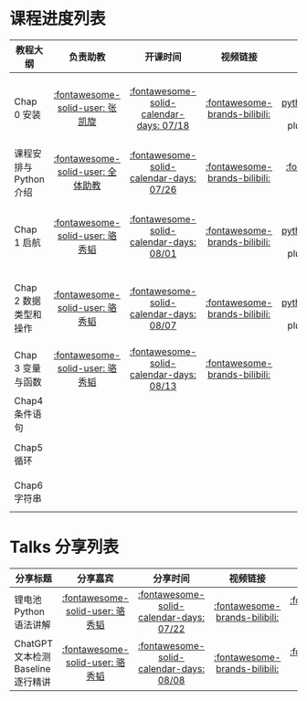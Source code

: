 # 课程进度列表

| 教程大纲               |                                                  负责助教                                                  |                                            开课时间                                            |                                 视频链接                                 |                                                                                                                                   课件链接                                                                                                                                   |                                              任务地址                                              |
| ---------------------- | :--------------------------------------------------------------------------------------------------------: | :--------------------------------------------------------------------------------------------: | :-----------------------------------------------------------------------: | :---------------------------------------------------------------------------------------------------------------------------------------------------------------------------------------------------------------------------------------------------------------------------: | :------------------------------------------------------------------------------------------------: |
| Chap 0 安装            |                         [:fontawesome-solid-user: 张凯旋](https://github.com/zarjun)                         | [:fontawesome-solid-calendar-days: 07/18](https://wannianrili.bmcx.com/2023-07-18__wannianrili/) | [:fontawesome-brands-bilibili:](https://www.bilibili.com/video/BV1BV4y147i4) |       [:fontawesome-brands-python:](https://nbviewer.org/github/datawhalechina/learn-python-the-smart-way-v2/blob/main/slides/chapter_0-Installation.ipynb) :fontawesome-solid-plus: [:fontawesome-solid-cloud:](https://aistudio.baidu.com/aistudio/projectdetail/6614214)       |                                  :fontawesome-solid-circle-xmark:                                  |
| 课程安排与Python介绍   | [:fontawesome-solid-user: 全体助教](https://datawhalechina.github.io/learn-python-the-smart-way-v2/Team/team) | [:fontawesome-solid-calendar-days: 07/26](https://wannianrili.bmcx.com/2023-07-26__wannianrili/) | [:fontawesome-brands-bilibili:](https://www.bilibili.com/video/BV1x44y1w76d) |                                                            [:fontawesome-solid-file-pdf:](https://raw.githubusercontent.com/datawhalechina/learn-python-the-smart-way-v2/main/resources/聪明办法学Python课程安排.pdf)                                                            |                                  :fontawesome-solid-circle-xmark:                                  |
| Chap 1 启航            |                         [:fontawesome-solid-user: 骆秀韬](https://github.com/anine09)                         | [:fontawesome-solid-calendar-days: 08/01](https://wannianrili.bmcx.com/2023-08-01__wannianrili/) | [:fontawesome-brands-bilibili:](https://www.bilibili.com/video/BV1bh4y1w7Co) |     [:fontawesome-brands-python:](https://nbviewer.org/github/datawhalechina/learn-python-the-smart-way-v2/blob/main/slides/chapter_1-Getting_Started.ipynb) :fontawesome-solid-plus: [:fontawesome-solid-cloud:](https://aistudio.baidu.com/aistudio/projectdetail/6614238)     | [:fontawesome-solid-laptop-code:](https://hydro.ac/d/datawhale_p2s/homework/64251a5a81e8c152e1c0f86a) |
| Chap 2 数据类型和操作 |                         [:fontawesome-solid-user: 骆秀韬](https://github.com/anine09)                         | [:fontawesome-solid-calendar-days: 08/07](https://wannianrili.bmcx.com/2023-08-07__wannianrili/) | [:fontawesome-brands-bilibili:](https://www.bilibili.com/video/BV1Ju4y1B73m) | [:fontawesome-brands-python:](https://nbviewer.org/github/datawhalechina/learn-python-the-smart-way-v2/blob/main/slides/chapter_2-Data_Types_and_Operators.ipynb) :fontawesome-solid-plus: [:fontawesome-solid-cloud:](https://aistudio.baidu.com/aistudio/projectdetail/6621061) | [:fontawesome-solid-laptop-code:](https://hydro.ac/d/datawhale_p2s/homework/64251afb81e8c152e1c0f921) |
| Chap 3 变量与函数      |                         [:fontawesome-solid-user: 骆秀韬](https://github.com/anine09)                         | [:fontawesome-solid-calendar-days: 08/13](https://wannianrili.bmcx.com/2023-08-13__wannianrili/) | [:fontawesome-brands-bilibili:](https://www.bilibili.com/video/BV1Ju4y1B73m) |                                                         [:fontawesome-brands-python:](https://nbviewer.org/github/datawhalechina/learn-python-the-smart-way-v2/blob/main/slides/chapter_3-Variables_and_Functions.ipynb)                                                         | [:fontawesome-solid-laptop-code:](https://hydro.ac/d/datawhale_p2s/homework/642a601cfeeeeb99c66fd60f) |
| Chap4 条件语句         |                                                                                                            |                                                                                                |                                                                          |                                                              [:fontawesome-brands-python:](https://nbviewer.org/github/datawhalechina/learn-python-the-smart-way-v2/blob/main/slides/chapter_4-Conditionals.ipynb)                                                              | [:fontawesome-solid-laptop-code:](https://hydro.ac/d/datawhale_p2s/homework/6434025d231bd2ef6708fb78) |
| Chap5 循环             |                                                                                                            |                                                                                                |                                                                          |                                                                  [:fontawesome-brands-python:](https://nbviewer.org/github/datawhalechina/learn-python-the-smart-way-v2/blob/main/slides/chapter_5-Loop.ipynb)                                                                  | [:fontawesome-solid-laptop-code:](https://hydro.ac/d/datawhale_p2s/homework/6462d7fa01057ac9dc5be8a5) |
| Chap6 字符串           |                                                                                                            |                                                                                                |                                                                          |                                                                 [:fontawesome-brands-python:](https://nbviewer.org/github/datawhalechina/learn-python-the-smart-way-v2/blob/main/slides/chapter_6-Strings.ipynb)                                                                 | [:fontawesome-solid-laptop-code:](https://hydro.ac/d/datawhale_p2s/homework/64355bd1231bd2ef670b6b31) |

# Talks 分享列表

| 分享标题                        |                          分享嘉宾                          |                                           分享时间                                           |                                  视频链接                                  |                                                                                         课件链接                                                                                         |                                                                                                                                                 海报详情                                                                                                                                                 |
| ------------------------------- | :--------------------------------------------------------: | :-------------------------------------------------------------------------------------------: | :------------------------------------------------------------------------: | :--------------------------------------------------------------------------------------------------------------------------------------------------------------------------------------: | :------------------------------------------------------------------------------------------------------------------------------------------------------------------------------------------------------------------------------------------------------------------------------------------------------: |
| 锂电池Python语法讲解            | [:fontawesome-solid-user: 骆秀韬](https://github.com/anine09) | [:fontawesome-solid-calendar-days: 07/22](https://wannianrili.bmcx.com/2023-07-22__wannianrili/) | [:fontawesome-brands-bilibili:](https://www.bilibili.com/video/BV18z4y1t7tV) |         [:fontawesome-brands-python:](https://nbviewer.org/github/datawhalechina/learn-python-the-smart-way-v2/blob/main/talks/锂电池Python语法全解析/锂电池Python语法全解析.ipynb)         | [:fontawesome-solid-image:](https://raw.githubusercontent.com/datawhalechina/learn-python-the-smart-way-v2/main/resources/talks/%E9%94%82%E7%A6%BB%E5%AD%90%E7%94%B5%E6%B1%A0Python%E8%AF%AD%E6%B3%95%E5%85%A8%E8%A7%A3%E6%9E%90/%E9%94%82%E7%94%B5%E6%B1%A0Python%E8%AF%AD%E6%B3%95%E8%AE%B2%E8%A7%A3.jpg) |
| ChatGPT文本检测Baseline逐行精讲 | [:fontawesome-solid-user: 骆秀韬](https://github.com/anine09) | [:fontawesome-solid-calendar-days: 08/08](https://wannianrili.bmcx.com/2023-08-08__wannianrili/) | [:fontawesome-brands-bilibili:](https://www.bilibili.com/video/BV1cr4y1Z7qH/) | [:fontawesome-brands-python:](https://nbviewer.org/github/datawhalechina/learn-python-the-smart-way-v2/blob/main/talks/ChatGPT文本检测/AI夏令营第二期NLP赛道深度学习Baseline逐行精讲.ipynb) |                                                                                                                                                                                                                                                                                                          |

